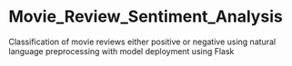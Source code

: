 # Movie_Review_Sentiment_Analysis
Classification of movie reviews either positive or negative using natural language preprocessing with model deployment using Flask
